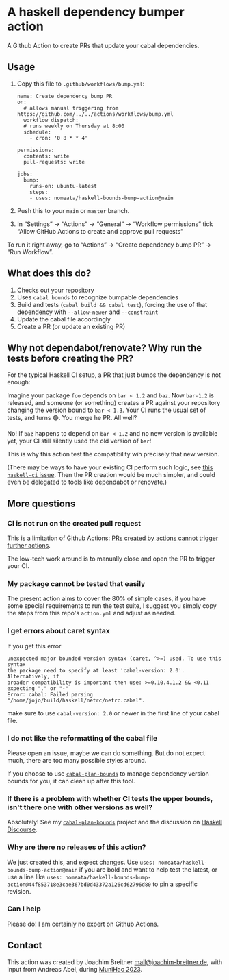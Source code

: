 A haskell dependency bumper action
==================================

A Github Action to create PRs that update your cabal dependencies.

Usage
-----

1. Copy this file to `.github/workflows/bump.yml`:

   ```
   name: Create dependency bump PR
   on:
     # allows manual triggering from https://github.com/../../actions/workflows/bump.yml
     workflow_dispatch:
     # runs weekly on Thursday at 8:00
     schedule:
       - cron: '0 8 * * 4'

   permissions:
     contents: write
     pull-requests: write

   jobs:
     bump:
       runs-on: ubuntu-latest
       steps:
       - uses: nomeata/haskell-bounds-bump-action@main
   ```

2. Push this to your `main` or `master` branch.

3. In “Settings” → “Actions” → “General” → “Workflow permissions” tick
   “Allow GitHub Actions to create and approve pull requests”

To run it right away, go to “Actions” → “Create dependency bump PR” →
“Run Workflow”.

What does this do?
------------------

1. Checks out your repository
2. Uses `cabal bounds` to recognize bumpable dependencies
3. Build and tests (`cabal build && cabal test`), forcing the use of that
   dependency with `--allow-newer` and `--constraint`
4. Update the cabal file accordingly
5. Create a PR (or update an existing PR)

Why not dependabot/renovate? Why run the tests before creating the PR?
----------------------------------------------------------------------

For the typical Haskell CI setup, a PR that just bumps the dependency is not
enough:

Imagine your package `foo` depends on `bar < 1.2` and `baz`. Now
`bar-1.2` is released, and someone (or something) creates a PR against your
repository changing the version bound to `bar < 1.3`. Your CI runs the usual
set of tests, and turns 🟢. You merge he PR. All well?

No! If `baz` happens to depend on `bar < 1.2` and no new version is available
yet, your CI still silently used the old version of `bar`!

This is why this action test the compatibility wih precisely that new version.

(There may be ways to have your existing CI perform such logic, see
[this `haskell-ci` issue](https://github.com/haskell-CI/haskell-ci/issues/667).
Then the PR creation would be much simpler, and could even be delegated to
tools like dependabot or renovate.)

More questions
--------------

### CI is not run on the created pull request

This is a limitation of Github Actions: [PRs created by actions cannot trigger further
actions](https://docs.github.com/en/actions/using-workflows/triggering-a-workflow#triggering-a-workflow-from-a-workflow).

The low-tech work around is to manually close and open the PR to trigger your CI.

### My package cannot be tested that easily

The present action aims to cover the 80% of simple cases, if you have some
special requirements to run the test suite, I suggest you simply copy the steps
from this repo's `action.yml` and adjust as needed.

### I get errors about caret syntax

If you get this error
```
unexpected major bounded version syntax (caret, ^>=) used. To use this syntax
the package need to specify at least 'cabal-version: 2.0'. Alternatively, if
broader compatibility is important then use: >=0.10.4.1.2 && <0.11
expecting "." or "-"
Error: cabal: Failed parsing "/home/jojo/build/haskell/netrc/netrc.cabal".
```
make sure to use `cabal-version: 2.0` or newer in the first line of your cabal file.

### I do not like the reformatting of the cabal file

Please open an issue, maybe we can do something. But do not expect much, there
are too many possible styles around.

If you choose to use [`cabal-plan-bounds`](https://github.com/nomeata/cabal-plan-bounds) to manage
dependency version bounds for you, it can clean up after this tool.

### If there is a problem with whether CI tests the upper bounds, isn't there one with other versions as well?

Absolutely! See my [`cabal-plan-bounds`](https://github.com/nomeata/cabal-plan-bounds) project and the discussion on
[Haskell Discourse](https://discourse.haskell.org/t/don-t-edit-dependency-bounds-manually-with-this-ci-setup/5539).

### Why are there no releases of this action?

We just created this, and expect changes. Use `uses: nomeata/haskell-bounds-bump-action@main` if you are bold and want to help test the latest, or use a line like
`uses: nomeata/haskell-bounds-bump-action@44f853718e3cae367bd0d43372a126cd62796d80` to pin a specific revision.

### Can I help

Please do! I am certainly no expert on Github Actions.

## Contact

This action was created by Joachim Breitner <mail@joachim-breitner.de>, with input from Andreas Abel, during [MuniHac 2023](https://munihac.de/2023.html).
